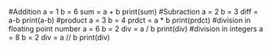 #Addition
a = 1
b = 6
sum = a + b
print(sum)
#Subraction
a = 2
b = 3
diff = a-b
print(a-b)
#product
a = 3
b = 4 
prdct = a * b
print(prdct)
#division in floating point number 
a = 6
b = 2
div = a / b
print(div)
#division in integers
a = 8
b = 2
div = a // b
print(div)
